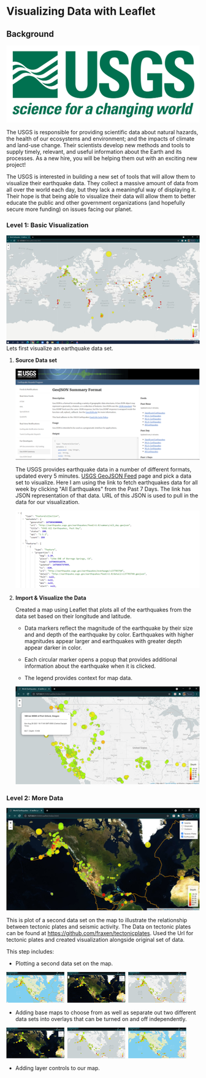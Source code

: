 #  Visualizing Data with Leaflet

## Background

![1-Logo](Images/1-Logo.png)

The USGS is responsible for providing scientific data about natural hazards, the health of our ecosystems and environment; and the impacts of climate and land-use change. Their scientists develop new methods and tools to supply timely, relevant, and useful information about the Earth and its processes. As a new hire, you will be helping them out with an exciting new project!

The USGS is interested in building a new set of tools that will allow them to visualize their earthquake data. They collect a massive amount of data from all over the world each day, but they lack a meaningful way of displaying it. Their hope is that being able to visualize their data will allow them to better educate the public and other government organizations (and hopefully secure more funding) on issues facing our planet.

### Level 1: Basic Visualization

![2-BasicMap](Images/scr2_full.jpg)
Lets first visualize an earthquake data set.

1. **Source Data set**

   ![3-Data](Images/3-Data.png)

   The USGS provides earthquake data in a number of different formats, updated every 5 minutes. [USGS GeoJSON Feed](http://earthquake.usgs.gov/earthquakes/feed/v1.0/geojson.php) page and pick a data set to visualize. Here I am using the link to fetch earthquakes data for all week by clicking "All Earthquakes" from the Past 7 Days. The link has JSON representation of that data. URL of this JSON is used to pull in the data for our visualization.

   ![4-JSON](Images/4-JSON.png)

2. **Import & Visualize the Data**

   Created a map using Leaflet that plots all of the earthquakes from the data set based on their longitude and latitude.

   * Data markers reflect the magnitude of the earthquake by their size and and depth of the earthquake by color. Earthquakes with higher magnitudes appear larger and earthquakes with greater depth appear darker in color.

   * Each circular marker opens a popup that provides additional information about the earthquake when it is clicked.

   * The legend provides context for map data.
   
   ![3-BasicMapClose](Images/scr3_close.jpg)

### Level 2: More Data

![5-Advanced](Images/sat_tect.jpg)

This is plot of a second data set on the map to illustrate the relationship between tectonic plates and seismic activity. The Data on tectonic plates can be found at <https://github.com/fraxen/tectonicplates>. Used the Url for tectonic plates and created visualization alongside original set of data. 

This step includes:

* Plotting a second data set on the map.
<p><img src="Images/od_tect.jpg" width="30%">&nbsp;&nbsp;<img src="Images/sat_tect.jpg" width="30%">&nbsp;&nbsp;<img src="Images/grsc_tect.jpg" width="30%"></p>

* Adding base maps to choose from as well as separate out two different data sets into overlays that can be turned on and off independently.
<p><img src="Images/sat_eq.jpg" width="30%">&nbsp;&nbsp;<img src="Images/grsc_eq.jpg" width="30%">&nbsp;&nbsp;<img src="Images/od_eq.jpg" width="30%"></p>

* Adding layer controls to our map.
